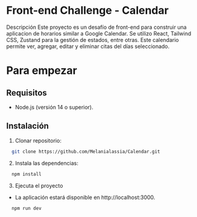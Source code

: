 # Front-end Challenge - Calendar

Descripción
Este proyecto es un desafío de front-end para construir una aplicacion de horarios similar a Google Calendar. Se utilizo React, Tailwind CSS, Zustand para la gestión de estados, entre otras. Este calendario permite ver, agregar, editar y eliminar citas del días seleccionado.

# Para empezar

## Requisitos

- Node.js (versión 14 o superior).

## Instalación

1. Clonar repositorio:

```sh
  git clone https://github.com/Melanialassia/Calendar.git
```

2. Instala las dependencias:

```sh
  npm install
```

3. Ejecuta el proyecto
 - La aplicación estará disponible en http://localhost:3000.

```sh
  npm run dev
```